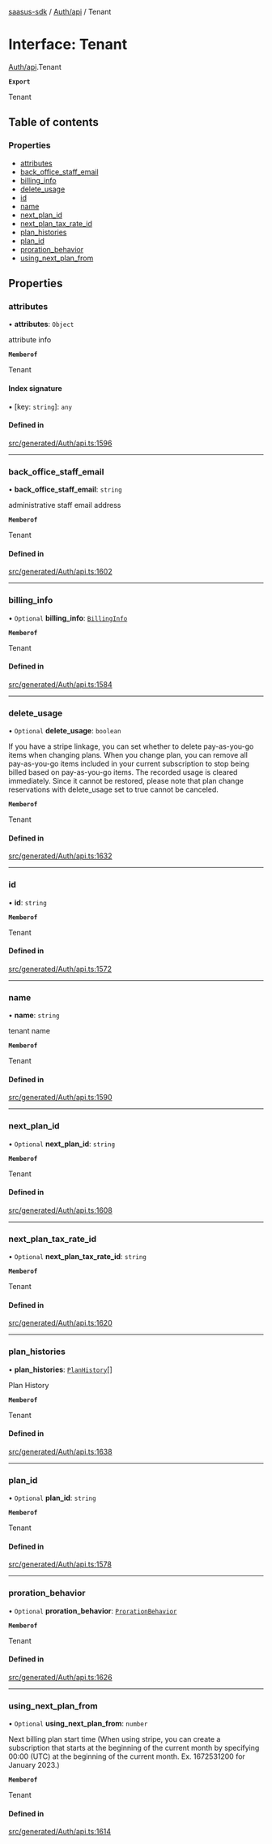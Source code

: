 [saasus-sdk](../README.md) / [Auth/api](../modules/Auth_api.md) / Tenant

# Interface: Tenant

[Auth/api](../modules/Auth_api.md).Tenant

**`Export`**

Tenant

## Table of contents

### Properties

- [attributes](Auth_api.Tenant.md#attributes)
- [back\_office\_staff\_email](Auth_api.Tenant.md#back_office_staff_email)
- [billing\_info](Auth_api.Tenant.md#billing_info)
- [delete\_usage](Auth_api.Tenant.md#delete_usage)
- [id](Auth_api.Tenant.md#id)
- [name](Auth_api.Tenant.md#name)
- [next\_plan\_id](Auth_api.Tenant.md#next_plan_id)
- [next\_plan\_tax\_rate\_id](Auth_api.Tenant.md#next_plan_tax_rate_id)
- [plan\_histories](Auth_api.Tenant.md#plan_histories)
- [plan\_id](Auth_api.Tenant.md#plan_id)
- [proration\_behavior](Auth_api.Tenant.md#proration_behavior)
- [using\_next\_plan\_from](Auth_api.Tenant.md#using_next_plan_from)

## Properties

### attributes

• **attributes**: `Object`

attribute info

**`Memberof`**

Tenant

#### Index signature

▪ [key: `string`]: `any`

#### Defined in

[src/generated/Auth/api.ts:1596](https://github.com/saasus-platform/saasus-sdk-javascript/blob/09ef427/src/generated/Auth/api.ts#L1596)

___

### back\_office\_staff\_email

• **back\_office\_staff\_email**: `string`

administrative staff email address

**`Memberof`**

Tenant

#### Defined in

[src/generated/Auth/api.ts:1602](https://github.com/saasus-platform/saasus-sdk-javascript/blob/09ef427/src/generated/Auth/api.ts#L1602)

___

### billing\_info

• `Optional` **billing\_info**: [`BillingInfo`](Auth_api.BillingInfo.md)

**`Memberof`**

Tenant

#### Defined in

[src/generated/Auth/api.ts:1584](https://github.com/saasus-platform/saasus-sdk-javascript/blob/09ef427/src/generated/Auth/api.ts#L1584)

___

### delete\_usage

• `Optional` **delete\_usage**: `boolean`

If you have a stripe linkage,  you can set whether to delete pay-as-you-go items when changing plans. When you change plan, you can remove all pay-as-you-go items included in your current subscription to stop being billed based on pay-as-you-go items. The recorded usage is cleared immediately. Since it cannot be restored, please note that plan change reservations with delete_usage set to true cannot be canceled.

**`Memberof`**

Tenant

#### Defined in

[src/generated/Auth/api.ts:1632](https://github.com/saasus-platform/saasus-sdk-javascript/blob/09ef427/src/generated/Auth/api.ts#L1632)

___

### id

• **id**: `string`

**`Memberof`**

Tenant

#### Defined in

[src/generated/Auth/api.ts:1572](https://github.com/saasus-platform/saasus-sdk-javascript/blob/09ef427/src/generated/Auth/api.ts#L1572)

___

### name

• **name**: `string`

tenant name

**`Memberof`**

Tenant

#### Defined in

[src/generated/Auth/api.ts:1590](https://github.com/saasus-platform/saasus-sdk-javascript/blob/09ef427/src/generated/Auth/api.ts#L1590)

___

### next\_plan\_id

• `Optional` **next\_plan\_id**: `string`

**`Memberof`**

Tenant

#### Defined in

[src/generated/Auth/api.ts:1608](https://github.com/saasus-platform/saasus-sdk-javascript/blob/09ef427/src/generated/Auth/api.ts#L1608)

___

### next\_plan\_tax\_rate\_id

• `Optional` **next\_plan\_tax\_rate\_id**: `string`

**`Memberof`**

Tenant

#### Defined in

[src/generated/Auth/api.ts:1620](https://github.com/saasus-platform/saasus-sdk-javascript/blob/09ef427/src/generated/Auth/api.ts#L1620)

___

### plan\_histories

• **plan\_histories**: [`PlanHistory`](Auth_api.PlanHistory.md)[]

Plan History

**`Memberof`**

Tenant

#### Defined in

[src/generated/Auth/api.ts:1638](https://github.com/saasus-platform/saasus-sdk-javascript/blob/09ef427/src/generated/Auth/api.ts#L1638)

___

### plan\_id

• `Optional` **plan\_id**: `string`

**`Memberof`**

Tenant

#### Defined in

[src/generated/Auth/api.ts:1578](https://github.com/saasus-platform/saasus-sdk-javascript/blob/09ef427/src/generated/Auth/api.ts#L1578)

___

### proration\_behavior

• `Optional` **proration\_behavior**: [`ProrationBehavior`](../enums/Auth_api.ProrationBehavior.md)

**`Memberof`**

Tenant

#### Defined in

[src/generated/Auth/api.ts:1626](https://github.com/saasus-platform/saasus-sdk-javascript/blob/09ef427/src/generated/Auth/api.ts#L1626)

___

### using\_next\_plan\_from

• `Optional` **using\_next\_plan\_from**: `number`

Next billing plan start time (When using stripe, you can create a subscription that starts at the beginning of the current month by specifying 00:00 (UTC) at the beginning of the current month. Ex. 1672531200 for January 2023.)

**`Memberof`**

Tenant

#### Defined in

[src/generated/Auth/api.ts:1614](https://github.com/saasus-platform/saasus-sdk-javascript/blob/09ef427/src/generated/Auth/api.ts#L1614)
